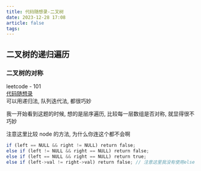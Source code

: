 ```yaml
---
title: 代码随想录-二叉树
date: 2023-12-28 17:08
article: false
tags: 
---
```


## 二叉树的递归遍历
### 二叉树的对称
leetcode - 101  
[代码随想录](https://github.com/youngyangyang04/leetcode-master/blob/master/problems/0101.%E5%AF%B9%E7%A7%B0%E4%BA%8C%E5%8F%89%E6%A0%91.md)  
可以用递归法, 队列迭代法, 都很巧妙

我一开始看到这题的时候, 想的是层序遍历, 比较每一层数组是否对称, 就显得很不巧妙

注意这里比较 node 的方法, 为什么你连这个都不会啊
```javascript
if (left == NULL && right != NULL) return false;
else if (left != NULL && right == NULL) return false;
else if (left == NULL && right == NULL) return true;
else if (left->val != right->val) return false; // 注意这里我没有使用else
```

